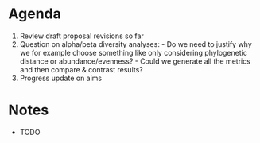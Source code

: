 # Agenda
1. Review draft proposal revisions so far
2. Question on alpha/beta diversity analyses:
        - Do we need to justify why we for example choose something like only considering phylogenetic distance or abundance/evenness?
        - Could we generate all the metrics and then compare & contrast results?
3. Progress update on aims

# Notes
- TODO